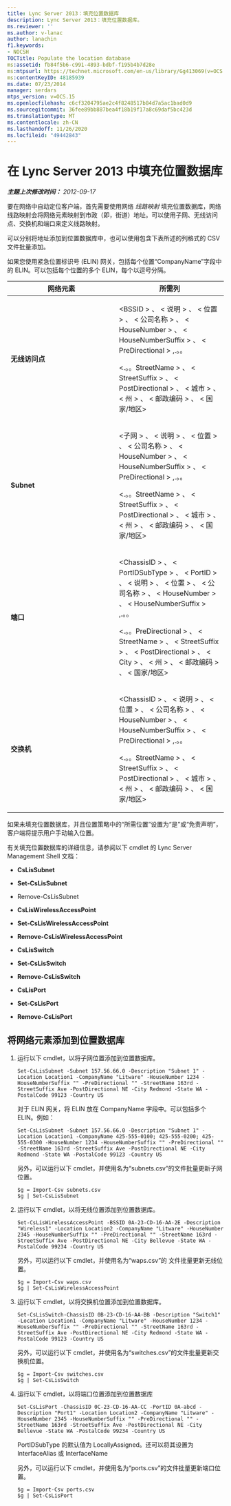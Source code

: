 ```yaml
---
title: Lync Server 2013：填充位置数据库
description: Lync Server 2013：填充位置数据库。
ms.reviewer: ''
ms.author: v-lanac
author: lanachin
f1.keywords:
- NOCSH
TOCTitle: Populate the location database
ms:assetid: fb84f5b6-c991-4893-bdbf-f195b4b7d28e
ms:mtpsurl: https://technet.microsoft.com/en-us/library/Gg413069(v=OCS.15)
ms:contentKeyID: 48185939
ms.date: 07/23/2014
manager: serdars
mtps_version: v=OCS.15
ms.openlocfilehash: c6cf3204795ae2c4f8248517b84d7a5ac1bad0d9
ms.sourcegitcommit: 36fee89bb887bea4f18b19f17a8c69daf5bc423d
ms.translationtype: MT
ms.contentlocale: zh-CN
ms.lasthandoff: 11/26/2020
ms.locfileid: "49442843"
---
```

# <a name="populate-the-location-database-in-lync-server-2013"></a>在 Lync Server 2013 中填充位置数据库

<div data-xmlns="http://www.w3.org/1999/xhtml">

<div class="topic" data-xmlns="http://www.w3.org/1999/xhtml" data-msxsl="urn:schemas-microsoft-com:xslt" data-cs="https://msdn.microsoft.com/">

<div data-asp="https://msdn2.microsoft.com/asp">



</div>

<div id="mainSection">

<div id="mainBody">

<span> </span>

_**主题上次修改时间：** 2012-09-17_

要在网络中自动定位客户端，首先需要使用网络 *线路映射* 填充位置数据库，网络线路映射会将网络元素映射到市政（即，街道）地址。可以使用子网、无线访问点、交换机和端口来定义线路映射。

可以分别将地址添加到位置数据库中，也可以使用包含下表所述的列格式的 CSV 文件批量添加。

如果您使用紧急位置标识号 (ELIN) 网关，包括每个位置“CompanyName”字段中的 ELIN。可以包括每个位置的多个 ELIN，每个以逗号分隔。


<table>
<colgroup>
<col style="width: 50%" />
<col style="width: 50%" />
</colgroup>
<thead>
<tr class="header">
<th>网络元素</th>
<th>所需列</th>
</tr>
</thead>
<tbody>
<tr class="odd">
<td><p><strong>无线访问点</strong></p></td>
<td><p>&lt;BSSID &gt; 、 &lt; 说明 &gt; 、 &lt; 位置 &gt; 、 &lt; 公司名称 &gt; 、 &lt; HouseNumber &gt; 、 &lt; HouseNumberSuffix &gt; 、 &lt; PreDirectional &gt; ,.。。</p>
<p>&lt;.。。StreetName &gt; 、 &lt; StreetSuffix &gt; 、 &lt; PostDirectional &gt; 、 &lt; 城市 &gt; 、 &lt; 州 &gt; 、 &lt; 邮政编码 &gt; 、 &lt; 国家/地区&gt;</p></td>
</tr>
<tr class="even">
<td><p><strong>Subnet</strong></p></td>
<td><p>&lt;子网 &gt; 、 &lt; 说明 &gt; 、 &lt; 位置 &gt; 、 &lt; 公司名称 &gt; 、 &lt; HouseNumber &gt; 、 &lt; HouseNumberSuffix &gt; 、 &lt; PreDirectional &gt; ,.。。</p>
<p>&lt;.。。StreetName &gt; 、 &lt; StreetSuffix &gt; 、 &lt; PostDirectional &gt; 、 &lt; 城市 &gt; 、 &lt; 州 &gt; 、 &lt; 邮政编码 &gt; 、 &lt; 国家/地区&gt;</p></td>
</tr>
<tr class="odd">
<td><p><strong>端口</strong></p></td>
<td><p>&lt;ChassisID &gt; 、 &lt; PortIDSubType &gt; 、 &lt; PortID &gt; 、 &lt; 说明 &gt; 、 &lt; 位置 &gt; 、 &lt; 公司名称 &gt; 、 &lt; HouseNumber &gt; 、 &lt; HouseNumberSuffix &gt; ,.。。</p>
<p>&lt;.。。PreDirectional &gt; 、 &lt; StreetName &gt; 、 &lt; StreetSuffix &gt; 、 &lt; PostDirectional &gt; 、 &lt; City &gt; 、 &lt; 州 &gt; 、 &lt; 邮政编码 &gt; 、 &lt; 国家/地区&gt;</p></td>
</tr>
<tr class="even">
<td><p><strong>交换机</strong></p></td>
<td><p>&lt;ChassisID &gt; 、 &lt; 说明 &gt; 、 &lt; 位置 &gt; 、 &lt; 公司名称 &gt; 、 &lt; HouseNumber &gt; 、 &lt; HouseNumberSuffix &gt; 、 &lt; PreDirectional &gt; ,.。。</p>
<p>&lt;.。。StreetName &gt; 、 &lt; StreetSuffix &gt; 、 &lt; PostDirectional &gt; 、 &lt; 城市 &gt; 、 &lt; 州 &gt; 、 &lt; 邮政编码 &gt; 、 &lt; 国家/地区&gt;</p></td>
</tr>
</tbody>
</table>


如果未填充位置数据库，并且位置策略中的“所需位置”设置为“是”或“免责声明”，客户端将提示用户手动输入位置。

有关填充位置数据库的详细信息，请参阅以下 cmdlet 的 Lync Server Management Shell 文档：

  - **CsLisSubnet**

  - **Set-CsLisSubnet**

  - Remove-CsLisSubnet

  - **CsLisWirelessAccessPoint**

  - **Set-CsLisWirelessAccessPoint**

  - **Remove-CsLisWirelessAccessPoint**

  - **CsLisSwitch**

  - **Set-CsLisSwitch**

  - **Remove-CsLisSwitch**

  - **CsLisPort**

  - **Set-CsLisPort**

  - **Remove-CsLisPort**

<div>

## <a name="to-add-network-elements-to-the-location-database"></a>将网络元素添加到位置数据库

1.  运行以下 cmdlet，以将子网位置添加到位置数据库。
    
        Set-CsLisSubnet -Subnet 157.56.66.0 -Description "Subnet 1" -Location Location1 -CompanyName "Litware" -HouseNumber 1234 -HouseNumberSuffix "" -PreDirectional "" -StreetName 163rd -StreetSuffix Ave -PostDirectional NE -City Redmond -State WA -PostalCode 99123 -Country US
    
    对于 ELIN 网关，将 ELIN 放在 CompanyName 字段中。可以包括多个 ELIN。例如：
    
        Set-CsLisSubnet -Subnet 157.56.66.0 -Description "Subnet 1" -Location Location1 -CompanyName 425-555-0100; 425-555-0200; 425-555-0300 -HouseNumber 1234 -HouseNumberSuffix "" -PreDirectional "" -StreetName 163rd -StreetSuffix Ave -PostDirectional NE -City Redmond -State WA -PostalCode 99123 -Country US
    
    另外，可以运行以下 cmdlet，并使用名为“subnets.csv”的文件批量更新子网位置。
    
        $g = Import-Csv subnets.csv
        $g | Set-CsLisSubnet

2.  运行以下 cmdlet，以将无线位置添加到位置数据库。
    
        Set-CsLisWirelessAccessPoint -BSSID 0A-23-CD-16-AA-2E -Description "Wireless1" -Location Location2 -CompanyName "Litware" -HouseNumber 2345 -HouseNumberSuffix "" -PreDirectional "" -StreetName 163rd -StreetSuffix Ave -PostDirectional NE -City Bellevue -State WA -PostalCode 99234 -Country US
    
    另外，可以运行以下 cmdlet，并使用名为“waps.csv”的 文件批量更新无线位置。
    
        $g = Import-Csv waps.csv
        $g | Set-CsLisWirelessAccessPoint

3.  运行以下 cmdlet，以将交换机位置添加到位置数据库。
    
        Set-CsLisSwitch-ChassisID 0B-23-CD-16-AA-BB -Description "Switch1" -Location Location1 -CompanyName "Litware" -HouseNumber 1234 -HouseNumberSuffix "" -PreDirectional "" -StreetName 163rd -StreetSuffix Ave -PostDirectional NE -City Redmond -State WA -PostalCode 99123 -Country US
    
    另外，可以运行以下 cmdlet，并使用名为“switches.csv”的文件批量更新交换机位置。
    
        $g = Import-Csv switches.csv
        $g | Set-CsLisSwitch

4.  运行以下 cmdlet，以将端口位置添加到位置数据库
    
        Set-CsLisPort -ChassisID 0C-23-CD-16-AA-CC -PortID 0A-abcd -Description "Port1" -Location Location2 -CompanyName "Litware" -HouseNumber 2345 -HouseNumberSuffix "" -PreDirectional "" -StreetName 163rd -StreetSuffix Ave -PostDirectional NE -City Bellevue -State WA -PostalCode 99234 -Country US
    
    PortIDSubType 的默认值为 LocallyAssigned。还可以将其设置为 InterfaceAlias 或 InterfaceName
    
    另外，可以运行以下 cmdlet，并使用名为“ports.csv”的文件批量更新端口位置。
    
        $g = Import-Csv ports.csv
        $g | Set-CsLisPort

</div>

</div>

<span> </span>

</div>

</div>

</div>


